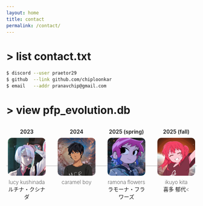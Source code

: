 ```yaml
---
layout: home
title: contact
permalink: /contact/
---
```


# > list contact.txt
```bash
$ discord --user praetor29
$ github  --link github.com/chiploonkar
$ email   --addr pranavchip@gmail.com
```



# > view pfp_evolution.db
<div style="
  display:flex; justify-content:space-between; align-items:flex-start; gap:32px;
  padding:12px 4px 0; position:relative;
  background:
    linear-gradient(#d7d7d7,#d7d7d7) no-repeat center 110px / 100% 2px;">
  <!-- 2022 -->
  <div style="text-align:center; width:25%;">
    <div style="font-weight:600; margin-bottom:8px;">2023</div>
    <img src="/assets/images/pfps/2023_1.png"
         alt="pfp 2023"
         style="width:min(160px,14vw); height:auto; border-radius:10px; display:block; margin:0 auto;">
    <div style="font-weight:200; margin-top:8px;">lucy kushinada<br>ルチナ・クシナダ</div>
  </div>
  <!-- 2023 -->
  <div style="text-align:center; width:25%;">
    <div style="font-weight:600; margin-bottom:8px;">2024</div>
    <img src="/assets/images/pfps/2024_1.png"
         alt="pfp 2024"
         style="width:min(160px,14vw); height:auto; border-radius:10px; display:block; margin:0 auto;">
    <div style="font-weight:200; margin-top:8px;">caramel boy</div>
  </div>
  <!-- 2024 -->
  <div style="text-align:center; width:25%;">
    <div style="font-weight:600; margin-bottom:8px;">2025 (spring)</div>
    <img src="/assets/images/pfps/2025_1.png"
         alt="pfp 2025 spring"
         style="width:min(160px,14vw); height:auto; border-radius:10px; display:block; margin:0 auto;">
    <div style="font-weight:200; margin-top:8px;">ramona flowers<br>ラモーナ・フラワーズ</div>
  </div>
  <!-- 2025 -->
  <div style="text-align:center; width:25%;">
    <div style="font-weight:600; margin-bottom:8px;">2025 (fall)</div>
    <img src="/assets/images/pfps/2025_2.png"
         alt="pfp 2025 summer"
         style="width:min(160px,14vw); height:auto; border-radius:10px; display:block; margin:0 auto;">
    <div style="font-weight:200; margin-top:8px;">ikuyo kita<br>喜多 郁代<</div>
  </div>
</div>



